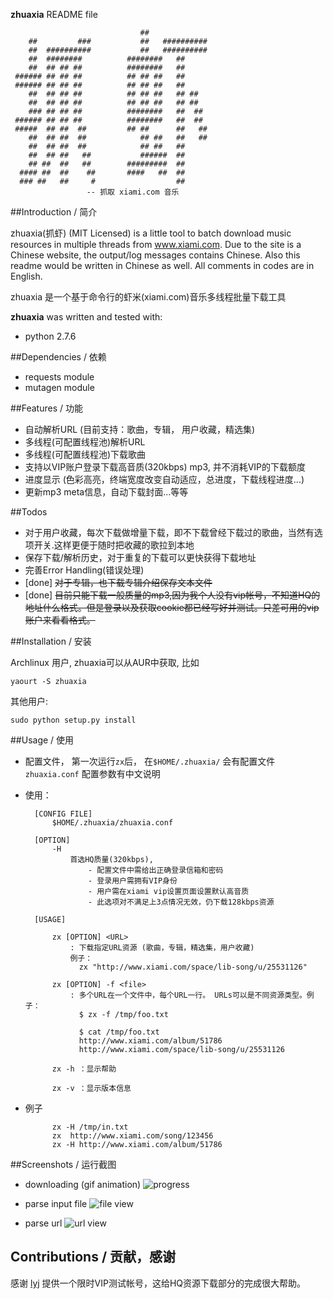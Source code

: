 
**zhuaxia** README file

                                 ##             
        ##         ###           ##   ##########
        ##  ##########           ##   ##########
        ##  ########          ########   ##     
        ##  ## ## ##          ########   ##     
     ###### ## ## ##          ## ## ##   ##     
     ###### ## ## ##          ## ## ##   ##     
        ##  ## ## ##          ## ## ##   ## ##  
        ##  ## ## ##          ## ## ##   ## ##  
        ### ## ## ##          ########   ##  ## 
     ###### ## ## ##          ########   ##  ## 
     #####  ## ##  ##         ## ##      ##   ##
        ##  ## ##  ##            ## ##   ##   ##
        ##  ## ##  ##            ## ##   ##     
        ##  ## ##   ##           ######  ##     
        ## ##  ##   ##        #########  ##     
      #### ##  ##    ##       ####   ##  ##     
      ### ##   ##     #                  ##     
                     -- 抓取 xiami.com 音乐

##Introduction / 简介

zhuaxia(抓虾) (MIT Licensed) is a little tool to batch download music resources in multiple threads from www.xiami.com. Due to the site is a Chinese website, the output/log messages contains Chinese. Also this readme would be written in Chinese as well. All comments in codes are in English.

zhuaxia 是一个基于命令行的虾米(xiami.com)音乐多线程批量下载工具

**zhuaxia** was written and tested with:
- python 2.7.6

##Dependencies / 依赖
- requests module
- mutagen module

##Features / 功能
- 自动解析URL (目前支持：歌曲，专辑， 用户收藏，精选集)
- 多线程(可配置线程池)解析URL
- 多线程(可配置线程池)下载歌曲
- 支持以VIP账户登录下载高音质(320kbps) mp3, 并不消耗VIP的下载额度
- 进度显示 (色彩高亮，终端宽度改变自动适应，总进度，下载线程进度...)
- 更新mp3 meta信息，自动下载封面...等等

##Todos
- 对于用户收藏，每次下载做增量下载，即不下载曾经下载过的歌曲，当然有选项开关.这样更便于随时把收藏的歌拉到本地
- 保存下载/解析历史，对于重复的下载可以更快获得下载地址
- 完善Error Handling(错误处理)
- [done] ~~对于专辑，也下载专辑介绍保存文本文件~~
- [done] ~~目前只能下载一般质量的mp3,因为我个人没有vip帐号，不知道HQ的地址什么格式。但是登录以及获取cookie都已经写好并测试。只差可用的vip账户来看看格式。~~

##Installation / 安装

Archlinux 用户, zhuaxia可以从AUR中获取, 比如

	yaourt -S zhuaxia

其他用户:

	sudo python setup.py install

##Usage / 使用

- 配置文件， 第一次运行`zx`后， 在`$HOME/.zhuaxia/` 会有配置文件 `zhuaxia.conf` 配置参数有中文说明

- 使用：

		[CONFIG FILE] 
			$HOME/.zhuaxia/zhuaxia.conf

		[OPTION] 
			-H
				首选HQ质量(320kbps), 
					- 配置文件中需给出正确登录信箱和密码
					- 登录用户需拥有VIP身份
					- 用户需在xiami vip设置页面设置默认高音质
					- 此选项对不满足上3点情况无效，仍下载128kbps资源

		[USAGE] 

			zx [OPTION] <URL>
				: 下载指定URL资源 (歌曲，专辑，精选集，用户收藏)
				例子： 
				  zx "http://www.xiami.com/space/lib-song/u/25531126"

			zx [OPTION] -f <file> 
				: 多个URL在一个文件中，每个URL一行。 URLs可以是不同资源类型。例子：
				  $ zx -f /tmp/foo.txt

				  $ cat /tmp/foo.txt
				  http://www.xiami.com/album/51786
				  http://www.xiami.com/space/lib-song/u/25531126

			zx -h ：显示帮助

			zx -v ：显示版本信息

- 例子

			zx -H /tmp/in.txt
			zx  http://www.xiami.com/song/123456
			zx -H http://www.xiami.com/album/51786

##Screenshots / 运行截图

- downloading (gif animation)
![progress](https://raw.github.com/sk1418/sharedResources/master/zhuaxia/progress.gif)

- parse input file
![file view](https://raw.github.com/sk1418/sharedResources/master/zhuaxia/fileParse.png)

- parse url
![url view](https://raw.github.com/sk1418/sharedResources/master/zhuaxia/urlParse.png)

## Contributions / 贡献，感谢

感谢 [lyj](https://github.com/ly0) 提供一个限时VIP测试帐号，这给HQ资源下载部分的完成很大帮助。

		

